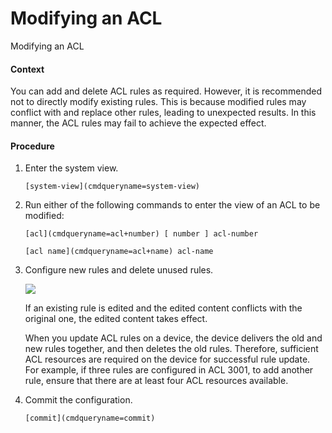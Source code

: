 Modifying an ACL
================

Modifying an ACL

#### Context

You can add and delete ACL rules as required. However, it is recommended not to directly modify existing rules. This is because modified rules may conflict with and replace other rules, leading to unexpected results. In this manner, the ACL rules may fail to achieve the expected effect.


#### Procedure

1. Enter the system view.
   
   
   ```
   [system-view](cmdqueryname=system-view)
   ```
2. Run either of the following commands to enter the view of an ACL to be modified:
   
   
   ```
   [acl](cmdqueryname=acl+number) [ number ] acl-number
   ```
   ```
   [acl name](cmdqueryname=acl+name) acl-name
   ```
3. Configure new rules and delete unused rules.
   
   ![](public_sys-resources/note_3.0-en-us.png) 
   
   If an existing rule is edited and the edited content conflicts with the original one, the edited content takes effect.
   
   When you update ACL rules on a device, the device delivers the old and new rules together, and then deletes the old rules. Therefore, sufficient ACL resources are required on the device for successful rule update. For example, if three rules are configured in ACL 3001, to add another rule, ensure that there are at least four ACL resources available.
4. Commit the configuration.
   
   
   ```
   [commit](cmdqueryname=commit)
   ```